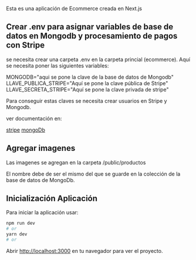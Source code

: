 Esta es una aplicación de Ecommerce creada en Next.js

## Crear .env para asignar variables de base de datos en Mongodb y procesamiento de pagos con Stripe

se necesita crear una carpeta .env en la carpeta princial (ecommerce).
Aquí se necesita poner las siguientes variables:

MONGODB="aqui se pone la clave de la base de datos de Mongodb"
LLAVE_PUBLICA_STRIPE="Aquí se pone la clave pública de Stripe"
LLAVE_SECRETA_STRIPE="Aquí se pone la clave privada de stripe"

Para conseguir estas claves se necesita crear usuarios en Stripe y Mongodb.

ver documentación en:

[stripe](https://stripe.com/)
[mongoDb](https://mongodb.com/)

## Agregar imagenes

Las imagenes se agregan en la carpeta /public/productos

El nombre debe de ser el mismo del que se guarde en la colección de la base de datos de MongoDb.

## Inicialización Aplicación

Para iniciar la aplicación usar:

```bash
npm run dev
# or
yarn dev
# or
```

Abrir [http://localhost:3000](http://localhost:3000) en tu navegador para ver el proyecto.
